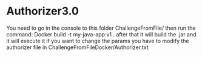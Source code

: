 # Authorizer3.0
You need to go in the console to this folder ChallengeFromFile/ then run the command:  Docker build -t my-java-app:v1 . 
after that it will build the .jar and it will execute it
if you want to change the params you have to modify the authorizer file in ChallengeFromFileDocker/Authorizer.txt


